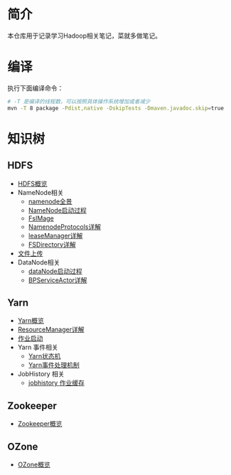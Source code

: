 
# 简介
本仓库用于记录学习Hadoop相关笔记，菜就多做笔记。

# 编译

执行下面编译命令：
```bash
# -T 是编译的线程数，可以按照具体操作系统增加或者减少
mvn -T 8 package -Pdist,native -DskipTests -Dmaven.javadoc.skip=true
```

# 知识树

## HDFS
- [HDFS概览](./hdfs/README.md)
- NameNode相关
   - [namenode全景](./hdfs/namenode全景.md)
   - [NameNode启动过程](./hdfs/nameNode启动过程.md)
   - [FsIMage](./hdfs/fsImages.md)
   - [NamenodeProtocols详解](./hdfs/NamenodeProtocols详解.md)
   - [leaseManager详解](./hdfs/leaseManager详解.md)
   - [FSDirectory详解](./hdfs/FSDirectory详解.md)
- [文件上传](./hdfs/file_upload.md)
- DataNode相关
   - [dataNode启动过程](./hdfs/dataNode启动过程.md)
   - [BPServiceActor详解](./hdfs/BPServiceActor详解.md)


## Yarn
- [Yarn概览](./yarn/README.md)
- [ResourceManager详解](./yarn/resourcemanager.md)
- [作业启动](./yarn/job_start.md)
- Yarn 事件相关
   - [Yarn状态机](./yarn/yarn_event.md)
   - [Yarn事件处理机制](./yarn/yarn_event_detail.md)
- JobHistory 相关
  - [jobhistory 作业缓存](./yarn/jobhistory_cache.md)


## Zookeeper
- [Zookeeper概览](./zookeeper/README.md)


## OZone
- [OZone概览](./ozone/README.md)


